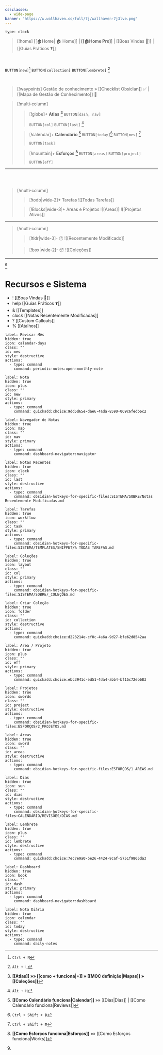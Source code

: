 ```yaml
---
cssclasses:
  - wide-page
banner: "https://w.wallhaven.cc/full/7j/wallhaven-7j3lve.png"
---
```


```widgets
type: clock
```


> [!home] [[🏠Home| 🏠 Home]] | **[[🏠Home Pro]]** | [[Boas Vindas 🎉]] | [[Guias Práticos ❓]]

<br>

`BUTTON[new]`[^1]  `BUTTON[collection]`    `BUTTON[lembrete]`  [^2] 

<br>

> [!waypoints] Gestão de conhecimento » [[Checklist Obsidian]] ✅ | [[Mapa de Gestão de Conhecimento]] 🧠  

> [!multi-column]
> 
>> [!globe]+ **Atlas** [^6]
>> `BUTTON[dash, nav]`   
>> 
>> `BUTTON[col]`  `BUTTON[last]` [^3]
>
>> [!calendar]+ **Calendário** [^9]
>>`BUTTON[today]`[^4]  `BUTTON[mes]` [^5] 
>>
>>`BUTTON[task]`  
>
>> [!mountain]+ **Esforços** [^11]
>> `BUTTON[areas]`  `BUTTON[project]`  
>> 
>>  `BUTTON[eff]`

---

<br><br>

> [!multi-column]
>
>> [!todo|wide-2]+  Tarefas
>>  ![[Todas Tarefas]]
>
>> [!Blocks|wide-3]+ Areas e Projetos
>> ![[Areas]]
>> ![[Projetos Ativos]]

---

> [!multi-column]
>
>> [!tldr|wide-3]-  🕐
>> ![[Recentemente Modificado]]
>
>> [!box|wide-2]- 📦
>> ![[Coleções]]



---



[^7]
# Recursos e Sistema 


- ! [[Boas Vindas 🎉]]
- help [[Guias Práticos ❓]]
- & [[Templates]]
- clock [[Notas Recentemente Modificadas]]
- ? [[Custom Callouts]]
- %  [[Atalhos]]


```meta-bind-button
label: Revisar Mês
hidden: true
icon: calendar-days
class: ""
id: mes
style: destructive
actions:
  - type: command
    command: periodic-notes:open-monthly-note
```

```meta-bind-button
label: Nota
hidden: true
icon: plus
class: ""
id: new
style: primary
actions:
  - type: command
    command: quickadd:choice:9dd5d65e-dae6-4ada-8590-069c6fedb6c2
```

```meta-bind-button
label: Navegador de Notas
hidden: true
icon: map
class: ""
id: nav
style: primary
actions:
  - type: command
    command: dashboard-navigator:navigator
```


```meta-bind-button
label: Notas Recentes
hidden: true
icon: clock
class: ""
id: last
style: destructive
actions:
  - type: command
    command: obsidian-hotkeys-for-specific-files:SISTEMA/SOBRE/Notas Recentemente Modificadas.md
```


```meta-bind-button
label: Tarefas
hidden: true
icon: workflow
class: ""
id: task
style: primary
actions:
  - type: command
    command: obsidian-hotkeys-for-specific-files:SISTEMA/TEMPLATES/SNIPPET/% TODAS TAREFAS.md
```


```meta-bind-button
label: Coleções 
hidden: true
icon: layout
class: ""
id: col
style: primary
actions:
  - type: command
    command: obsidian-hotkeys-for-specific-files:SISTEMA/SOBRE/_COLEÇÕES.md
```

```meta-bind-button
label: Criar Coleção
hidden: true
icon: folder
class: ""
id: collection
style: destructive
actions:
  - type: command
    command: quickadd:choice:d223214e-cf0c-4a6a-9d27-bfe62d8542aa
```

```meta-bind-button
label: Area / Projeto
hidden: true
icon: plus
class: ""
id: eff
style: primary
actions:
  - type: command
    command: quickadd:choice:ebc3941c-ed51-4da4-abb4-bf15c72eb683
```


```meta-bind-button
label: Projetos
hidden: true
icon: swords
class: ""
id: project
style: destructive
actions:
  - type: command
    command: obsidian-hotkeys-for-specific-files:ESFORÇOS/2_PROJETOS.md
```




```meta-bind-button
label: Areas
hidden: true
icon: sword
class: ""
id: areas
style: destructive
actions:
  - type: command
    command: obsidian-hotkeys-for-specific-files:ESFORÇOS/1_AREAS.md
```

```meta-bind-button
label: Dias
hidden: true
icon: sun
class: ""
id: dias
style: destructive
actions:
  - type: command
    command: obsidian-hotkeys-for-specific-files:CALENDÁRIO/REVISÕES/DIAS.md
```

```meta-bind-button
label: Lembrete
hidden: true
icon: plus
class: ""
id: lembrete
style: destructive
actions:
  - type: command
    command: quickadd:choice:7ec7e9a0-be26-4424-9caf-5751f9865da3
```

```meta-bind-button
label: Dashboard
hidden: true
icon: book 
class: ""
id: dash
style: primary
actions:
  - type: command
    command: dashboard-navigator:dashboard
```

```meta-bind-button
label: Nota Diária
hidden: true
icon: calendar
class: ""
id: today
style: destructive
actions:
  - type: command
    command: daily-notes
```

[^1]: `Ctrl + N`

[^2]: `Alt + L`

[^3]: `Alt + H`

[^4]: `Ctrl + Shift + D`

[^5]: `Ctrl + Shift + M`

[^6]: **[[Atlas]] »» [[como + funciona|+]] » [[MOC definição|Mapas]] » [[Coleções]]** 

[^7]: 

[^8]: 

[^9]: **[[Como Calendário funciona|Calendar]]**  »» [[Dias|Dias]] | [[Como Calendário funciona|Reviews]] 

[^10]: **[[Como Esforços funciona|Esforços]]**  »» [[Como Esforços funciona|Works]] 

[^11]: **[[Como Esforços funciona|Esforços]]**  »» [[Como Esforços funciona|Works]] 

